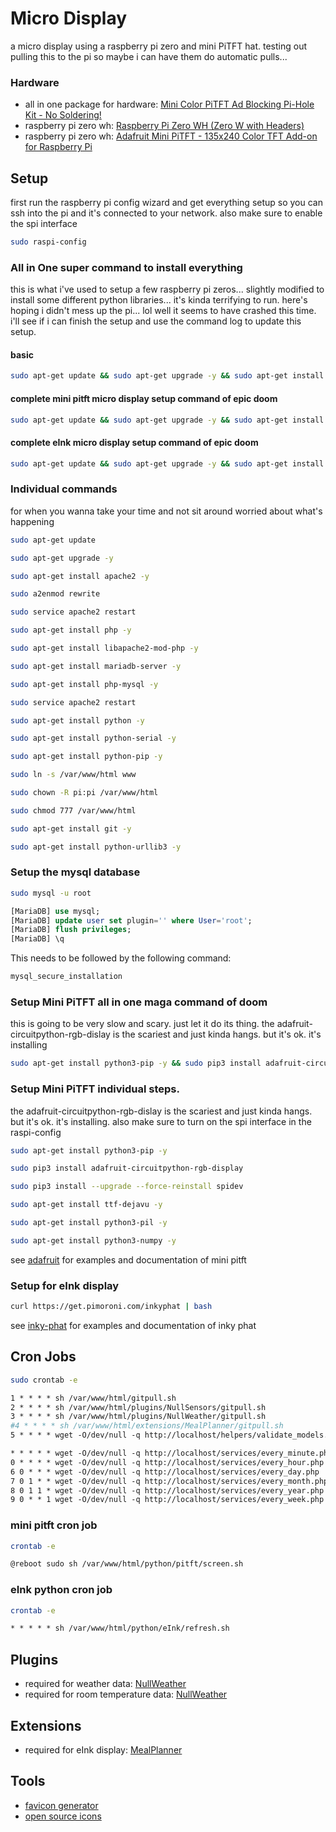 # Micro Display

a micro display using a raspberry pi zero and mini PiTFT hat. testing out pulling this to the pi so maybe i can have them do automatic pulls...

### Hardware 

 * all in one package for hardware: [Mini Color PiTFT Ad Blocking Pi-Hole Kit - No Soldering!](https://www.adafruit.com/product/4475)
 * raspberry pi zero wh: [Raspberry Pi Zero WH (Zero W with Headers)](https://www.adafruit.com/product/3708)
 * raspberry pi zero wh: [Adafruit Mini PiTFT - 135x240 Color TFT Add-on for Raspberry Pi](https://www.adafruit.com/product/4393)

## Setup

first run the raspberry pi config wizard and get everything setup so you can ssh into the pi and it's connected to your network. also make sure to enable the spi interface

```bash
sudo raspi-config
```

### All in One super command to install everything

this is what i've used to setup a few raspberry pi zeros... slightly modified to install some different python libraries... it's kinda terrifying to run. here's hoping i didn't mess up the pi... lol well it seems to have crashed this time. i'll see if i can finish the setup and use the command log to update this setup.

#### basic

```bash
sudo apt-get update && sudo apt-get upgrade -y && sudo apt-get install apache2 -y && sudo a2enmod rewrite && sudo service apache2 restart && sudo apt-get install php -y && sudo apt-get install libapache2-mod-php -y && sudo apt-get install mariadb-server -y && sudo apt-get install php-mysql -y && sudo service apache2 restart && sudo apt-get install python -y && sudo apt-get install python-serial -y && sudo apt-get install python-serial -y && sudo ln -s /var/www/html www && sudo chown -R pi:pi /var/www/html && sudo chmod 777 /var/www/html && sudo apt-get install git -y && sudo apt-get install python-urllib3 -y
```

#### complete mini pitft micro display setup command of epic doom

```bash
sudo apt-get update && sudo apt-get upgrade -y && sudo apt-get install apache2 -y && sudo a2enmod rewrite && sudo service apache2 restart && sudo apt-get install php -y && sudo apt-get install libapache2-mod-php -y && sudo apt-get install mariadb-server -y && sudo apt-get install php-mysql -y && sudo service apache2 restart && sudo apt-get install python -y && sudo apt-get install python-serial -y && sudo apt-get install python-serial -y && sudo ln -s /var/www/html www && sudo chown -R pi:pi /var/www/html && sudo chmod 777 /var/www/html && sudo apt-get install git -y && sudo apt-get install python-urllib3 -y && sudo apt-get install python3-pip -y && sudo pip3 install adafruit-circuitpython-rgb-display && sudo pip3 install --upgrade --force-reinstall spidev && sudo apt-get install ttf-dejavu -y && sudo apt-get install python3-pil -y && sudo apt-get install python3-numpy -y
```

#### complete eInk micro display setup command of epic doom

```bash
sudo apt-get update && sudo apt-get upgrade -y && sudo apt-get install apache2 -y && sudo a2enmod rewrite && sudo service apache2 restart && sudo apt-get install php -y && sudo apt-get install libapache2-mod-php -y && sudo apt-get install mariadb-server -y && sudo apt-get install php-mysql -y && sudo service apache2 restart && sudo apt-get install python -y && sudo apt-get install python-serial -y && sudo apt-get install python-serial -y && sudo ln -s /var/www/html www && sudo chown -R pi:pi /var/www/html && sudo chmod 777 /var/www/html && sudo apt-get install git -y && sudo apt-get install python-urllib3 -y && curl https://get.pimoroni.com/inkyphat | bash
```

### Individual commands

for when you wanna take your time and not sit around worried about what's happening

```bash
sudo apt-get update
```

```bash
sudo apt-get upgrade -y
```

```bash
sudo apt-get install apache2 -y
```

```bash
sudo a2enmod rewrite
```

```bash
sudo service apache2 restart
```

```bash
sudo apt-get install php -y
```

```bash
sudo apt-get install libapache2-mod-php -y
```

```bash
sudo apt-get install mariadb-server -y
```

```bash
sudo apt-get install php-mysql -y
```

```bash
sudo service apache2 restart
```

```bash
sudo apt-get install python -y
```

```bash
sudo apt-get install python-serial -y
```

```bash
sudo apt-get install python-pip -y
```

```bash
sudo ln -s /var/www/html www
```

```bash
sudo chown -R pi:pi /var/www/html
```

```bash
sudo chmod 777 /var/www/html
```

```bash
sudo apt-get install git -y
```

```bash
sudo apt-get install python-urllib3 -y
```

### Setup the mysql database

```bash
sudo mysql -u root
```

```sql
[MariaDB] use mysql;
[MariaDB] update user set plugin='' where User='root';
[MariaDB] flush privileges;
[MariaDB] \q
```

This needs to be followed by the following command:

```bash
mysql_secure_installation
```

### Setup Mini PiTFT all in one maga command of doom

this is going to be very slow and scary. just let it do its thing. the adafruit-circuitpython-rgb-dislay is the scariest and just kinda hangs. but it's ok. it's installing

```bash
sudo apt-get install python3-pip -y && sudo pip3 install adafruit-circuitpython-rgb-display && sudo pip3 install --upgrade --force-reinstall spidev && sudo apt-get install ttf-dejavu -y && sudo apt-get install python3-pil -y && sudo apt-get install python3-numpy -y
```

### Setup Mini PiTFT individual steps.

the adafruit-circuitpython-rgb-dislay is the scariest and just kinda hangs. but it's ok. it's installing. also make sure to turn on the spi interface in the raspi-config

```bash
sudo apt-get install python3-pip -y
```

```bash
sudo pip3 install adafruit-circuitpython-rgb-display
```

```bash
sudo pip3 install --upgrade --force-reinstall spidev 
```

```bash
sudo apt-get install ttf-dejavu -y
```

```bash
sudo apt-get install python3-pil -y
```

```bash
sudo apt-get install python3-numpy -y
```

see [adafruit](https://learn.adafruit.com/adafruit-mini-pitft-135x240-color-tft-add-on-for-raspberry-pi/python-setup) for examples and documentation of mini pitft


### Setup for eInk display

```bash
curl https://get.pimoroni.com/inkyphat | bash
```

see [inky-phat](https://github.com/pimoroni/inky-phat) for examples and documentation of inky phat

## Cron Jobs

```bash
sudo crontab -e
```

```Apache config
1 * * * * sh /var/www/html/gitpull.sh
2 * * * * sh /var/www/html/plugins/NullSensors/gitpull.sh
3 * * * * sh /var/www/html/plugins/NullWeather/gitpull.sh
#4 * * * * sh /var/www/html/extensions/MealPlanner/gitpull.sh
5 * * * * wget -O/dev/null -q http://localhost/helpers/validate_models.php

* * * * * wget -O/dev/null -q http://localhost/services/every_minute.php
0 * * * * wget -O/dev/null -q http://localhost/services/every_hour.php
6 0 * * * wget -O/dev/null -q http://localhost/services/every_day.php
7 0 1 * * wget -O/dev/null -q http://localhost/services/every_month.php
8 0 1 1 * wget -O/dev/null -q http://localhost/services/every_year.php
9 0 * * 1 wget -O/dev/null -q http://localhost/services/every_week.php
```

### mini pitft cron job

```bash
crontab -e
```

```Apache config
@reboot sudo sh /var/www/html/python/pitft/screen.sh
```

### eInk python cron job

```bash
crontab -e
```

```Apache config
* * * * * sh /var/www/html/python/eInk/refresh.sh
```

## Plugins

* required for weather data: [NullWeather](https://github.com/sophiathekitty/NullWeather)
* required for room temperature data: [NullWeather](https://github.com/sophiathekitty/NullSensors)

## Extensions

* required for eInk display: [MealPlanner](https://github.com/sophiathekitty/MealPlanner)

## Tools

 * [favicon generator](https://www.favicon-generator.org/)
 * [open source icons](https://game-icons.net/)

